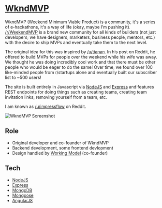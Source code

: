 # [WkndMVP][mvp]

WkndMVP (Weekend Minimum Viable Product) is a community, it's a series of e-hackathons, it's a way of life (okay, maybe I'm pushing it). [/r/WeekendMVP][reddit] is a brand new community for all kinds of builders (not just developers; we have designers, marketers, business people, mentors, etc.) with the desire to ship MVPs and eventually take them to the next level.

The original idea for this was inspired by [/u/tianan][tianan]. In his post on Reddit, he offered to build MVPs for people over the weekend while his wife was away. We thought he was doing incredibly cool work and that there must be other people who would be eager to do the same! Over time, we found over 100 like-minded people from r/startups alone and eventually built our subscriber list to ~500 users!

The site is built entirely in Javascript via [NodeJS][node] and [Express][express] and features REST endpoints for doing things such as creating teams, creating team invitation links, removing yourself from a team, etc.

I am known as [/u/impressflow][impressflow] on Reddit.

![WkndMVP Screenshot][screenshot]

## Role
* Original developer and co-founder of WkndMVP
* Backend development, some frontend devlopment
* Design handled by [Working Model][model] (co-founder)

## Tech
* [NodeJS][node]
* [Express][express]
* [MongoDB][mongo]
* [Mongoose][mongoose]
* [AngularJS][angular]

[mvp]: http://wkndmvp.com/
[reddit]: https://www.reddit.com/r/WeekendMVP/
[screenshot]: ../img/wkndmvp.png
[tianan]: https://www.reddit.com/user/tianan
[impressflow]: https://www.reddit.com/user/impressflow
[model]: http://workingmodel.co/

[node]: https://nodejs.org/
[mongo]: https://www.mongodb.org/
[express]: http://expressjs.com/
[mongoose]: http://mongoosejs.com/
[angular]: https://angularjs.org/
